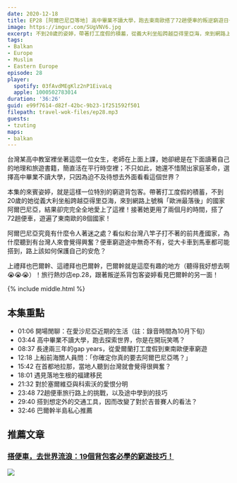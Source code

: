 ```yaml
---
date: 2020-12-18
title: EP28 [阿爾巴尼亞等地] 高中畢業不讀大學，跑去東南歐搭了72趟便車的叛逆窮遊日子 ft. 邊境獨白 葉姿婷
image: https://imgur.com/SUgVNV6.jpg
excerpt: 不到20歲的姿婷，帶著打工度假的積蓄，從義大利坐船跨越亞得里亞海，來到網路上號稱「歐洲最落後」的國家阿爾巴尼亞，結果卻完完全全地愛上了這裡！接著她更搭了72趟便車，遊遍了東南歐的8個國家！東南歐究竟有著什麼難以抗拒的魅力？便車旅行有什麼小技巧？聽聽叛逆系背包客姿婷怎麼說吧！
tags:
- Balkan
- Europe
- Muslim
- Eastern Europe
episode: 28
player:
  spotify: 03fAvdMEgKlz2nP1EivaLq
  apple: 1000502783014
duration: '36:26'
guid: e99f7614-d82f-42bc-9b23-1f251592f501
filepath: travel-wok-files/ep28.mp3
guests:
- tzuting
maps:
- balkan
---
```


台灣某高中教室裡坐著這麼一位女生，老師在上面上課，她卻總是在下面讀著自己的地理和旅遊書籍，簡直活在平行時空裡；不只如此，她還不惜鬧出家庭革命，選擇高中畢業不讀大學，只因為迫不及待想去外面看看這個世界？

本集的來賓姿婷，就是這樣一位特別的窮遊背包客。帶著打工度假的積蓄，不到20歲的她從義大利坐船跨越亞得里亞海，來到網路上號稱「歐洲最落後」的國家阿爾巴尼亞，結果卻完完全全地愛上了這裡！接著她更用了兩個月的時間，搭了72趟便車，遊遍了東南歐的8個國家！

阿爾巴尼亞究竟有什麼令人著迷之處？看似和台灣八竿子打不著的前共產國家，為什麼聽到有台灣人來會覺得興奮？便車窮遊途中無奇不有，從大卡車到馬車都可能搭到，路上該如何保護自己的安危？

上禮拜也巴爾幹、這禮拜也巴爾幹，巴爾幹就是這麼有趣的地方（聽得我好想去啊😭😭😭）！旅行熱炒店ep.28，跟著叛逆系背包客姿婷看見巴爾幹的另一面！



{% include middle.html %}

## 本集重點

* 01:06 開場閒聊：在愛沙尼亞近期的生活（註：錄音時間為10月下旬）
* 03:44 高中畢業不讀大學，跑去探索世界，你是在開玩笑嗎？
* 08:37 長達兩三年的gap years，從愛爾蘭打工度假到東南歐便車窮遊
* 12:18 上船前海關人員問：「你確定你真的要去阿爾巴尼亞嗎？」
* 15:42 在首都地拉那，當地人聽到台灣就會覺得很興奮？
* 18:01 遇見落地生根的福建移民
* 21:32 對於塞爾維亞與科索沃的愛恨分明
* 23:48 72趟便車旅行路上的挑戰，以及途中學到的技巧
* 29:40 搭到想定外的交通工具，因而改變了對於吉普賽人的看法？
* 32:46 巴爾幹半島私心推薦

## 推薦文章

### [搭便車，去世界流浪：19個背包客必學的窮遊技巧！](https://theborderstory.com/hitchhiking/)

![](https://theborderstory.com/wp-content/uploads/2020/09/a15-585x434.jpeg)
